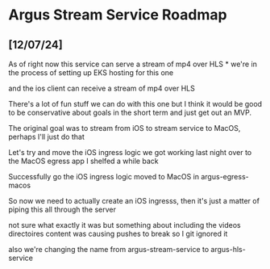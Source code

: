# Argus Stream Service Roadmap 

## [12/07/24]

As of right now this service can serve a stream of mp4 over HLS
    * we're in the process of setting up EKS hosting for this one 

and the ios client can receive a stream of mp4 over HLS

There's a lot of fun stuff we can do with this one but I think it would be good to be conservative about goals in the short term and just get out an MVP. 

The original goal was to stream from iOS to stream service to MacOS, perhaps I'll just do that

Let's try and move the iOS ingress logic we got working last night over to the MacOS egress app I shelfed a while back

Successfully go the iOS ingress logic moved to MacOS in argus-egress-macos

So now we need to actually create an iOS ingresss, then it's just a matter of piping this all through the server 

not sure what exactly it was but something about including the videos directoires content was causing pushes to break so I git ignored it

also we're changing the name from argus-stream-service to argus-hls-service
